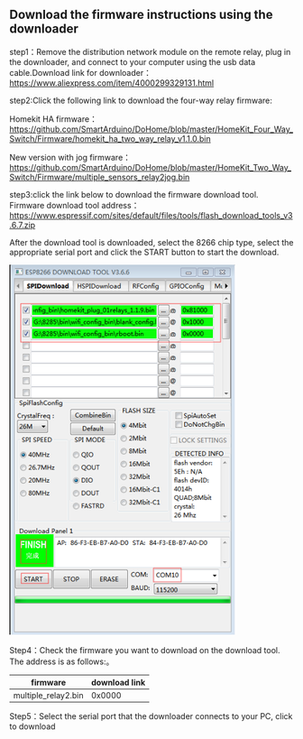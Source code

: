 ## Download the firmware instructions using the downloader
step1：Remove the distribution network module on the remote relay, plug in the downloader, and connect to your computer using the usb data cable.Download link for downloader： 
https://www.aliexpress.com/item/4000299329131.html

step2:Click the following link to download the four-way relay firmware:

Homekit HA firmware：
https://github.com/SmartArduino/DoHome/blob/master/HomeKit_Four_Way_Switch/Firmware/homekit_ha_two_way_relay_v1.1.0.bin

New version with jog firmware：
https://github.com/SmartArduino/DoHome/blob/master/HomeKit_Two_Way_Switch/Firmware/multiple_sensors_relay2jog.bin

step3:click the link below to download the firmware download tool. Firmware download tool address：https://www.espressif.com/sites/default/files/tools/flash_download_tools_v3.6.7.zip

After the download tool is downloaded, select the 8266 chip type, select the appropriate serial port and click the START button to start the download.

  <img src="../README_IMAGE/9.png" width="400" />
 
Step4：Check the firmware you want to download on the download tool. The address is as follows:。

|firmware             | download link      |
| ----------------- | -------------| 
| multiple_relay2.bin            | 0x0000       | 

Step5：Select the serial port that the downloader connects to your PC, click to download

